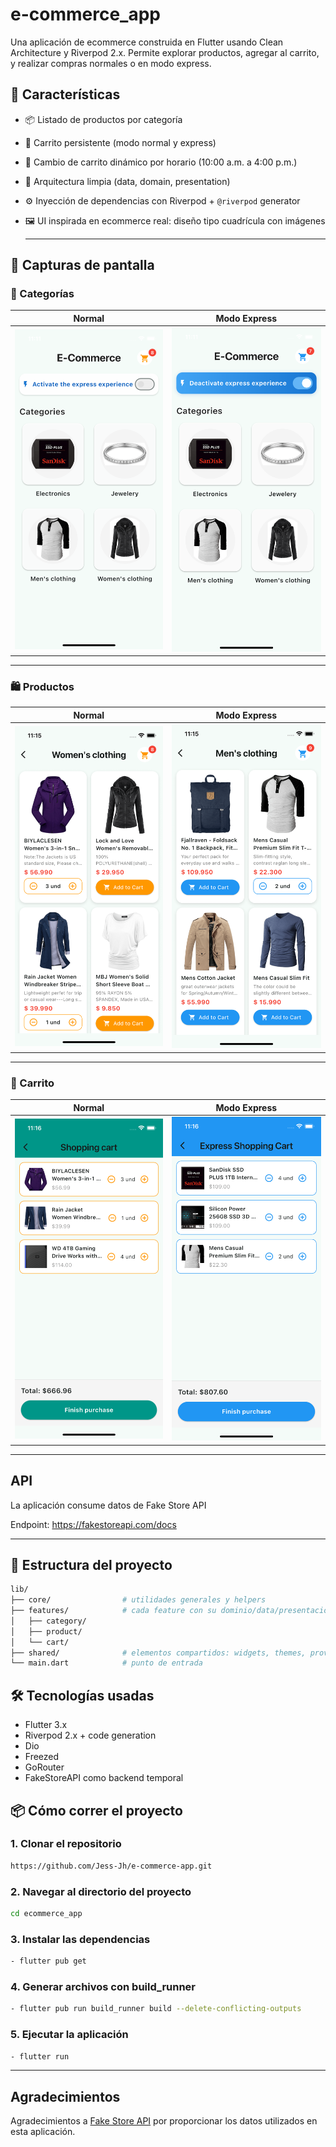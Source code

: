 # e-commerce_app

Una aplicación de ecommerce construida en Flutter usando Clean Architecture y Riverpod 2.x. Permite explorar productos, agregar al carrito, y realizar compras normales o en modo express.

## 🚀 Características

- 📦 Listado de productos por categoría
- 🛒 Carrito persistente (modo normal y express)
- 🔁 Cambio de carrito dinámico por horario (10:00 a.m. a 4:00 p.m.)
- 🧩 Arquitectura limpia (data, domain, presentation)
- ⚙️ Inyección de dependencias con Riverpod + `@riverpod` generator
- 🖼️ UI inspirada en ecommerce real: diseño tipo cuadrícula con imágenes

  ---

## 📸 Capturas de pantalla

### 📁 Categorías

| Normal | Modo Express |
|--------|---------------|
| ![](screenshots/category_page.png) | ![](screenshots/category_page_express.png) |

---

### 🛍️ Productos

| Normal | Modo Express |
|--------|---------------|
| ![](screenshots/product_list.png) | ![](screenshots/product_list_express.png) |

---

### 🛒 Carrito

| Normal | Modo Express |
|--------|---------------|
| ![](screenshots/shopping_cart.png) | ![](screenshots/shopping_cart_express.png) |

---

## API
La aplicación consume datos de Fake Store API

Endpoint: https://fakestoreapi.com/docs

---

## 🧱 Estructura del proyecto

```bash
lib/
├── core/                # utilidades generales y helpers
├── features/            # cada feature con su dominio/data/presentación
│   ├── category/
│   ├── product/
│   └── cart/
├── shared/              # elementos compartidos: widgets, themes, providers
└── main.dart            # punto de entrada
```

## 🛠️ Tecnologías usadas

- Flutter 3.x
- Riverpod 2.x + code generation
- Dio
- Freezed
- GoRouter
- FakeStoreAPI como backend temporal

## 📦 Cómo correr el proyecto

### 1. Clonar el repositorio
```bash
https://github.com/Jess-Jh/e-commerce-app.git
```
### 2. Navegar al directorio del proyecto
``` bash
cd ecommerce_app
```
### 3. Instalar las dependencias
``` bash
- flutter pub get
```
### 4. Generar archivos con build_runner
``` bash
- flutter pub run build_runner build --delete-conflicting-outputs
```
### 5. Ejecutar la aplicación
```bash
- flutter run
```

---

## Agradecimientos
Agradecimientos a [Fake Store API](https://fakestoreapi.com) por proporcionar los datos utilizados en esta aplicación.





